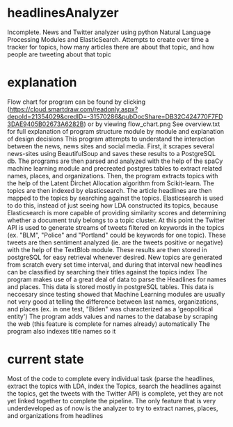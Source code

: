 # headlinesAnalyzer
Incomplete. News and Twitter analyzer using python Natural Language Processing Modules and ElasticSearch. Attempts to create over time a tracker for topics, how many articles there are about that topic, and how people are tweeting about that topic
# explanation
Flow chart for program can be found by clicking (https://cloud.smartdraw.com/readonly.aspx?depoId=21354029&credID=-31570286&pubDocShare=DB32C424770F7FD3DAE9405B02673A6282B) or by viewing flow_chart.png
See overview.txt for full explanation of program structure module by module and explanation of design decisions
This program attempts to understand the interaction between the news, news sites and social media. 
First, it scrapes several news-sites using BeautifulSoup and saves these results to a PostgreSQL db. The programs are then parsed and analyzed with the help of the spaCy machine learning module and precreated postgres tables to extract related names, places, and organizations. Then, the program extracts topics with the help of the Latent Dirchet Allocation algorithm from Scikit-learn. The topics are then indexed by elasticsearch. The article headlines are then mapped to the topics by searching against the topics. Elasticsearch is used to do this, instead of just seeing how LDA constructed its topics, because Elasticsearch is more capable of providing similarity scores and determining whether a document truly belongs to a topic cluster. At this point the Twitter API is used to generate streams of tweets filtered on keywords in the topics (ex. "BLM", "Police" and "Portland" could be keywords for one topic). These tweets are then sentiment analyzed (ie. are the tweets positive or negative) with the help of the TextBlob module. These results are then stored in postgreSQL for easy retrieval whenever desired. 
New topics are generated from scratch every set time interval, and during that interval new headlines can be classified by searching their titles against the topics index
The program makes use of a great deal of data to parse the Headlines for names and places. This data is stored mostly in postgreSQL tables. This data is neccesary since testing showed that Machine Learning modules are usually not very good at telling the difference between last names, organizations, and places (ex. in one test, "Biden" was characterized as a 'geopolitical entity')
The program adds values and names to the database by scraping the web (this feature is complete for names already) automatically
The program also indexes title names so it

# current state
Most of the code to complete every individual task (parse the headlines, extract the topics with LDA, index the Topics, search the headlines against the topics, get the tweets with the Twitter API) is complete, yet they are not yet linked together to complete the pipeline. The only feature that is very underdeveloped as of now is the analyzer to try to extract names, places, and organizations from headlines

